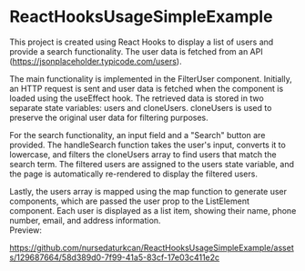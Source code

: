 # ReactHooksUsageSimpleExample
This project is created using React Hooks to display a list of users and provide a search functionality. The user data is fetched from an API (https://jsonplaceholder.typicode.com/users).

The main functionality is implemented in the FilterUser component. Initially, an HTTP request is sent and user data is fetched when the component is loaded using the useEffect hook. The retrieved data is stored in two separate state variables: users and cloneUsers. cloneUsers is used to preserve the original user data for filtering purposes.

For the search functionality, an input field and a "Search" button are provided. The handleSearch function takes the user's input, converts it to lowercase, and filters the cloneUsers array to find users that match the search term. The filtered users are assigned to the users state variable, and the page is automatically re-rendered to display the filtered users.

Lastly, the users array is mapped using the map function to generate user components, which are passed the user prop to the ListElement component. Each user is displayed as a list item, showing their name, phone number, email, and address information.
<br/>
Preview: 


https://github.com/nursedaturkcan/ReactHooksUsageSimpleExample/assets/129687664/58d389d0-7f99-41a5-83cf-17e03c411e2c

